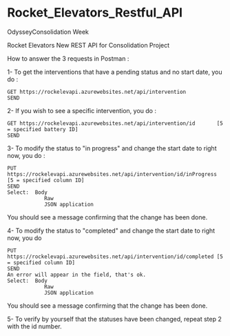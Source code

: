 # Rocket_Elevators_Restful_API


OdysseyConsolidation Week

Rocket Elevators New REST API for Consolidation Project

How to answer the 3 requests in Postman :

1- To get the interventions that have a pending status and no start date, you do :

    GET https://rockelevapi.azurewebsites.net/api/intervention	
    SEND
    
2- If you wish to see a specific intervention, you do :

    GET https://rockelevapi.azurewebsites.net/api/intervention/id		[5 = specified battery ID]
    SEND

3- To modify the status to "in progress" and change the start date to right now, you do :

    PUT https://rockelevapi.azurewebsites.net/api/intervention/id/inProgress  [5 = specified column ID]
    SEND
    Select:  Body
                Raw
                JSON application
		
You should see a message confirming that the change has been done.

    
4- To modify the status to "completed" and change the start date to right now, you do 

    PUT https://rockelevapi.azurewebsites.net/api/intervention/id/completed [5 = specified column ID]
    SEND
    An error will appear in the field, that's ok.
    Select:  Body
                Raw
                JSON application

You should see a message confirming that the change has been done.
    
5- To verify by yourself that the statuses have been changed, repeat step 2 with the id number.

    
